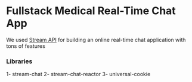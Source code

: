 # Fullstack Medical Real-Time Chat App

We used [Stream API](https://gstrm.io/js-mastery) for building an online real-time chat application with tons of features

### Libraries

1- stream-chat
2- stream-chat-reactor
3- universal-cookie
